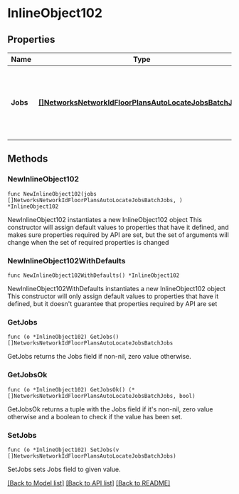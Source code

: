# InlineObject102

## Properties

Name | Type | Description | Notes
------------ | ------------- | ------------- | -------------
**Jobs** | [**[]NetworksNetworkIdFloorPlansAutoLocateJobsBatchJobs**](NetworksNetworkIdFloorPlansAutoLocateJobsBatchJobs.md) | The list of auto locate jobs to be scheduled. Up to 100 jobs can be provided in a request. | 

## Methods

### NewInlineObject102

`func NewInlineObject102(jobs []NetworksNetworkIdFloorPlansAutoLocateJobsBatchJobs, ) *InlineObject102`

NewInlineObject102 instantiates a new InlineObject102 object
This constructor will assign default values to properties that have it defined,
and makes sure properties required by API are set, but the set of arguments
will change when the set of required properties is changed

### NewInlineObject102WithDefaults

`func NewInlineObject102WithDefaults() *InlineObject102`

NewInlineObject102WithDefaults instantiates a new InlineObject102 object
This constructor will only assign default values to properties that have it defined,
but it doesn't guarantee that properties required by API are set

### GetJobs

`func (o *InlineObject102) GetJobs() []NetworksNetworkIdFloorPlansAutoLocateJobsBatchJobs`

GetJobs returns the Jobs field if non-nil, zero value otherwise.

### GetJobsOk

`func (o *InlineObject102) GetJobsOk() (*[]NetworksNetworkIdFloorPlansAutoLocateJobsBatchJobs, bool)`

GetJobsOk returns a tuple with the Jobs field if it's non-nil, zero value otherwise
and a boolean to check if the value has been set.

### SetJobs

`func (o *InlineObject102) SetJobs(v []NetworksNetworkIdFloorPlansAutoLocateJobsBatchJobs)`

SetJobs sets Jobs field to given value.



[[Back to Model list]](../README.md#documentation-for-models) [[Back to API list]](../README.md#documentation-for-api-endpoints) [[Back to README]](../README.md)


